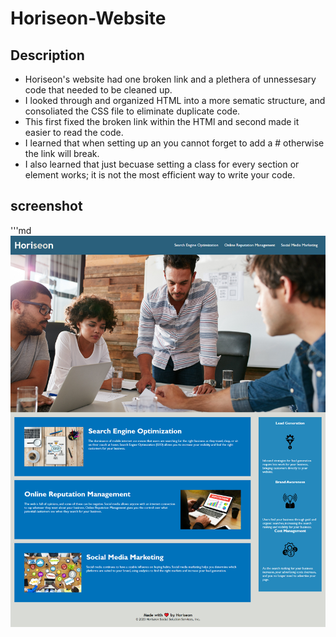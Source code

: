 # Horiseon-Website

## Description

- Horiseon's website had one broken link and a plethera of unnessesary code that needed to be cleaned up.
- I looked through and organized HTML into a more sematic structure, and consoliated the CSS file to eliminate duplicate code.
- This first fixed the broken link within the HTMl and second made it easier to read the code.
- I learned that when setting up an <a> you cannot forget to add a # otherwise the link will break.
- I also learned that just becuase setting a class for every section or element works; it is not the most efficient way to write your code.

## screenshot

'''md
![alt text](assets/images/Screenshot.jpg)
